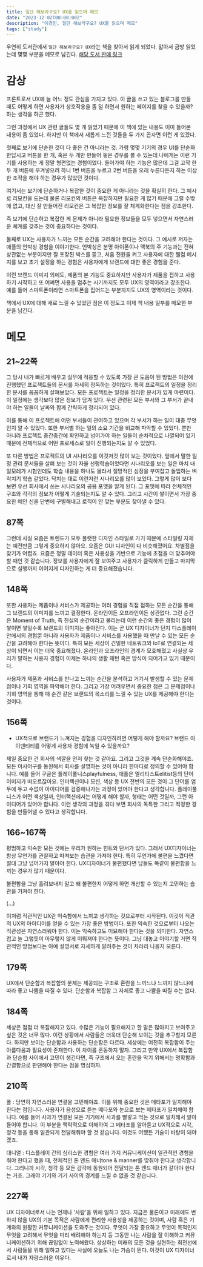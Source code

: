 ```yaml
---
title: 일단 해보라구요? UX를 읽으며 메모
date: "2023-12-02T00:00:00Z"
description: "이경민, 일단 해보라구요? UX를 읽으며 메모"
tags: ["study"]
---
```


우연히 도서관에서 `일단 해보라구요? UX`라는 책을 찾아서 읽게 되었다. 얇아서 금방 읽었는데 몇몇 부분을 메모로 남긴다. [해당 도서 판매 링크](https://product.kyobobook.co.kr/detail/S000001078504)

# 감상

프론트로서 UX에 늘 어느 정도 관심을 가지고 있다. 이 글을 쓰고 있는 블로그를 만들 때도 어떻게 하면 사용자가 상호작용을 좀 덜 하면서 원하는 페이지를 찾을 수 있을까? 하는 생각을 하곤 했다.

그런 과정에서 UX 관련 글들도 몇 개 읽었기 때문에 이 책에 있는 내용도 이미 들어본 내용이 좀 있었다. 하지만 이 책에서 새롭게 느낀 것들을 두 가지 꼽자면 이런 게 있겠다.

첫째로 보기에 단순한 것이 다 좋은 건 아니라는 것. 가령 몇몇 기기의 경우 UI를 단순화한답시고 버튼을 한 개, 혹은 두 개만 만들어 놓은 경우를 볼 수 있는데 나에게는 이런 기기를 사용하는 게 정말 형편없는 경험이었다. 들어가야 하는 기능은 많은데 그걸 고작 한두 개 버튼에 우겨넣으려 하니 1번 버튼을 누르고 2번 버튼을 오래 누른다든지 하는 이상한 조작을 해야 하는 경우가 많았던 것이다.

여기서는 보기에 단순하거나 복잡한 것이 중요한 게 아니라는 것을 확실히 한다. 그 예시로 리모컨을 드는데 물론 리모컨의 버튼은 복잡하지만 필요한 게 많기 때문에 그럴 수밖에 없고, 대신 잘 만들어진 리모컨은 그 복잡한 정보를 잘 체계화한다는 점을 강조한다.

즉 보기에 단순하고 복잡한 게 문제가 아니라 필요한 정보들을 모두 넣으면서 자연스러운 체계를 갖추는 것이 중요하다는 것이다.

둘째로 UX는 사용자가 느끼는 모든 순간을 고려해야 한다는 것이다. 그 예시로 저자는 애플의 언박싱 경험을 이야기한다. 언박싱은 분명 아이폰이나 맥북의 주 기능과는 전혀 상관없는 부분이지만 잘 포장된 박스를 뜯고, 처음 전원을 켜고 사용자에 대한 웰컴 메시지를 보고 초기 설정을 하는 경험은 사용자에게 브랜드에 대한 좋은 경험을 준다.

이런 브랜드 이미지 외에도, 제품의 본 기능도 중요하지만 사용자가 제품을 접하고 사용하기 시작하고 또 어쩌면 사용을 멈추는 시기까지도 모두 UX의 영역이라고 강조한다. 예를 들어 스마트폰이라면 스마트폰을 집어드는 부분까지도 UX의 영역이라는 것이다.

책에서 UX에 대해 새로 느낄 수 있었던 점은 이 정도고 이제 책 내용 일부를 메모한 부분을 남긴다.

# 메모

## 21~22쪽

그 당시 내가 빠르게 배우고 실무에 적응할 수 있도록 가장 큰 도움이 된 방법은 이전에 진행했던 프로젝트들의 문서를 자세히 정독하는 것이었다. 특히 프로젝트의 일정을 정리한 문서를 꼼꼼하게 살펴보았다. 모든 프로젝트는 일정을 정리한 문서가 있게 마련이다. 이 일정에는 생각보다 많은 정보가 담겨 있다. 우선 관련된 모든 부서와 그 부서가 끝내야 하는 일들이 날짜와 함께 간략하게 정리되어 있다.

이를 통해 이 프로젝트에 어떤 부서들이 관여하고 있으며 각 부서가 하는 일이 대충 무엇인지 알 수 있었다. 또한 부서별 하는 일의 소요 기간을 비교해 파악할 수 있었다. 뿐만 아니라 프로젝트 중간중간에 확인하고 넘어가야 하는 일들이 순차적으로 나열되어 있기 때문에 전체적으로 어떤 프로세스로 일이 진행되는지도 알 수 있었다.

또 다른 방법은 프로젝트의 UI 시나리오를 이것저것 많이 보는 것이었다. 앞에서 말한 일정 관리 문서들을 살펴 보는 것이 자율 선행학습이었다면 시나리오를 보는 일은 마치 내일모레가 시험인데도 학습 내용을 하나도 몰라서 절망적인 심정을 부여잡고 돌입하는 벼락치기 학습 같았다. 닥치는 대로 이런저런 시나리오를 많이 보았다. 그렇게 많이 보다 보면 우선 회사에서 쓰는 시나리오의 공용 포맷을 알게 된다. 그 포맷에 따라 전체적인 구조와 각각의 정보가 어떻게 기술되는지도 알 수 있다. 그리고 시간이 쌓이면서 가장 중요한 메인 신을 단번에 구별해내고 로직이 안 맞는 부분도 찾아낼 수 있다.

## 87쪽

그런데 사실 요즘은 트렌드가 모두 플랫한 디자인 스타일로 가기 때문에 스타일링 자체는 예전만큼 그렇게 중요하지 않아요. 요즘은 GUI 디자인이 다 비슷해졌어요. 차별점을 찾기가 어렵죠. 요즘은 정말 데이터 혹은 사용성을 기반으로 기능에 초점을 더 맞추어야 할 때인 것 같습니다. 정보를 사용자에게 잘 보여주고 사용자가 클릭하게 만들고 마지막으로 실행까지 이어지게 디자인하는 게 더 중요해졌습니다.

## 148쪽

또한 사용자는 제품이나 서비스가 제공하는 여러 경험을 직접 접하는 모든 순간을 통해 그 브랜드의 이미지를 느끼고 결정한다. 온라인이든 오프라인이든 상관없다. 그런 순간은 Moment of Truth, 즉 진실의 순간이라고 불리는데 이런 순간의 좋은 경험이 많이 쌓이면 쌓일수록 브랜드의 이미지는 좋아진다. 이는 곧 UX 디자이너가 단지 디스플레이 안에서의 경험뿐 아니라 사용자가 제품이나 서비스를 사용했을 때 만날 수 있는 모든 순간을 고려해야 한다는 뜻이다. 특히 모든 세상이 긴밀한 네트워크와 IoT로 연결되는 세상이 되면서 이는 더욱 중요해졌다. 온라인과 오프라인의 경계가 모호해졌고 사실상 우리가 말하는 사용자 경험이 이제는 하나의 생활 패턴 혹은 방식이 되어가고 있기 때문이다.

사용자가 제품과 서비스를 만나고 느끼는 순간을 분석하고 거기서 발생할 수 있는 문제점이나 기회 영역을 파악해야 한다. 그리고 가장 어려우면서 중요한 점은 그 문제점이나 기회 영역을 통해 매 순간 같은 브랜드의 목소리를 느낄 수 있는 UX를 제공해야 한다는 것이다.

## 156쪽

- UX적으로 브랜드가 느껴지는 경험을 디자인하려면 어떻게 해야 할까요? 브랜드 아이덴티티를 어떻게 사용자 경험에 녹일 수 있을까요?

제일 중요한 건 회사의 색깔을 먼저 찾는 것 같아요. 그리고 그것을 계속 단순화해야죠. 모든 미사어구를 동원해서 회사를 설명하는 것이 아니라 한마디로 정의할 수 있어야 합니다. 예를 들어 구글은 플레이풀니스playfulness, 애플은 엘리티스트elitist등의 단어 이미지가 떠오르잖아요. 인터랙션이나 모션, 색상 등 UX 전반의 모든 것이 그 단어를 염두에 두고 수없이 아이디어를 검증해나가는 과정이 있어야 한다고 생각합니다. 플레이풀니스가 어떤 색상일까, 인터랙션에서는 어떻게 해야 할까, 형태는 어떤 것일까, 그런 아이디어가 있어야 합니다. 이런 생각의 과정을 겪다 보면 회사의 독특한 그리고 적정한 경험을 만들어낼 수 있다고 생각합니다.

## 166~167쪽

평범하고 익숙한 모든 것에는 우리가 원하는 힌트와 단서가 있다. 그래서 UX디자이너는 항상 무언가를 관찰하고 따져보는 습관을 가져야 한다. 특히 무언가에 불편을 느꼈다면 절대 그냥 넘어가지 말아야 한다. UX디자이너가 불편했다면 남들도 똑같이 불편함을 느끼는 경우가 많기 때문이다.

불편함을 그냥 흘려보내지 말고 왜 불편한지 어떻게 하면 개선할 수 있는지 고민하는 습관을 가져야 한다.

(...)

이처럼 직관적인 UX란 익숙함에서 느끼고 생각하는 것으로부터 시작된다. 이것이 직관적 UX의 아이디어를 얻을 수 있는 가장 좋은 방법이다. 또한 익숙한 것으로부터 나오는 직관성은 자연스러워야 한다. 이는 익숙하고도 미묘해야 한다는 것을 의미한다. 자연스럽고 늘 그렇듯이 아무렇지 않게 이뤄져야 한다는 뜻이다. 그냥 대놓고 이야기할 거면 직관적인 방법보다는 아예 설명서로 자세하게 알려주는 것이 차라리 나을지 모른다.

## 179쪽

UX에서 단순함과 복잡함의 문제는 제공되는 구조로 혼란을 느끼느냐 느끼지 않느냐에 따라 좋고 나쁨을 따질 수 있다. 단순함과 복잡함 그 자체로 좋고 나쁨을 따질 수는 없다.

## 184쪽

세상은 점점 더 복잡해지고 있다. 수많은 기능이 필요해지고 할 말은 많아지고 보여주고 싶은 것은 너무 많다. 이런 상황에서 사람들은 더욱더 단순해 보이는 것을 추구할지 모른다. 하지만 보이는 단순함과 사용하는 단순함은 다르다. 세상에는 여전히 복잡함이 주는 아름다움과 필요성이 존재한다. 이 차이를 혼동하지 말자. 그리고 만약 UX에서 복잡함과 단순함 사이에서 고민이 생긴다면, 즉 구조에서 오는 혼란을 막기 위해서는 명확함과 간결함으로 판댄해야 한다는 점을 명심하자.

## 210쪽

폴 : 당연히 자연스러운 연결을 고민해야죠. 이를 위해 중요한 것은 메타포가 일치해야 한다는 점입니다. 사용자가 음성으로 듣는 메타포와 눈으로 보는 메타포가 일치해야 합니다. 예를 들어 사과가 연결된 모든 기기에서 사과를 빨갛고 먹는 것으로 일치해서 알아들어야 합니다. 이 부분을 맥락적으로 이해하여 그 메타포를 알아듣고 UX적으로 시각, 청각 등을 통해 일관되게 전달해줘야 할 것 같습니다. 이것도 어쨌든 기술이 바탕이 돼야겠죠.

대니얼 : 디스플레이 간의 심리스한 경험은 여러 가지 커뮤니케이션이 일관적인 경험을 줘야 한다고 했을 때, 전체적인 톤 앤드 매너tone & manner를 맞춰야 한다고 생각합니다. 그러니까 시각, 청각 등 모든 감각에 동원되어 전달되는 톤 앤드 매너가 같아야 한다는 거죠. 그래야 기기와 기기 사이의 경계를 느낄 수 없을 것 같습니다.

## 227쪽

UX 디자이너로서 나는 언제나 '사람'을 위해 일하고 있다. 지금은 물론이고 미래에도 변하지 않을 UX의 기본 목적은 사람에게 편리한 사용성을 제공하는 것이며, 사람 혹은 기계와의 원활한 커뮤니케이션을 도와주는 것이다. 무엇이 가장 중요하고 무엇이 목적인지 무엇을 고려해서 무엇을 미리 배려해야 하는지 등 그동안 나는 사람을 잘 이해하고 커뮤니케이션하기 위해 끊임없이 노력해왔다. 상상하는 미래의 모든 것을 실현하는 최전선에서 사람들을 위해 일하고 있다는 사실에 오늘도 나는 가슴이 뛴다. 이것이 UX 디자이너로서 내가 자랑스러운 이유다.
